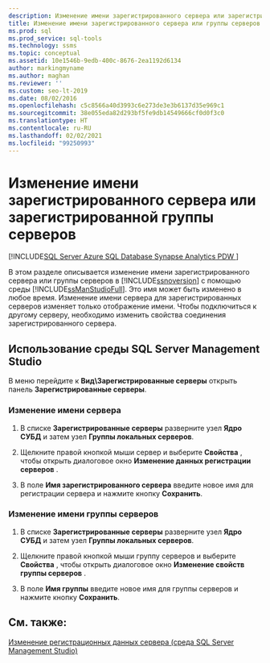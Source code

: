 ```yaml
---
description: Изменение имени зарегистрированного сервера или зарегистрированной группы серверов
title: Изменение имени зарегистрированного сервера или группы серверов
ms.prod: sql
ms.prod_service: sql-tools
ms.technology: ssms
ms.topic: conceptual
ms.assetid: 10e1546b-9edb-400c-8676-2ea1192d6134
author: markingmyname
ms.author: maghan
ms.reviewer: ''
ms.custom: seo-lt-2019
ms.date: 08/02/2016
ms.openlocfilehash: c5c8566a40d3993c6e273de3e3b6137d35e969c1
ms.sourcegitcommit: 38e055eda82d293bf5fe9db14549666cf0d0f3c0
ms.translationtype: HT
ms.contentlocale: ru-RU
ms.lasthandoff: 02/02/2021
ms.locfileid: "99250993"
---
```

# <a name="change-the-name-of-registered-server-or-registered-server-group"></a>Изменение имени зарегистрированного сервера или зарегистрированной группы серверов

[!INCLUDE[SQL Server Azure SQL Database Synapse Analytics PDW ](../../includes/applies-to-version/sql-asdb-asdbmi-asa-pdw.md)]

В этом разделе описывается изменение имени зарегистрированного сервера или группы серверов в [!INCLUDE[ssnoversion](../../includes/ssnoversion-md.md)] с помощью среды [!INCLUDE[ssManStudioFull](../../includes/ssmanstudiofull-md.md)]. Это имя может быть изменено в любое время. Изменение имени сервера для зарегистрированных серверов изменяет только отображение имени. Чтобы подключиться к другому серверу, необходимо изменить свойства соединения зарегистрированного сервера.  
  
## <a name="using-sql-server-management-studio"></a><a name="SSMSProcedure"></a> Использование среды SQL Server Management Studio

В меню перейдите к **Вид\\Зарегистрированные серверы** открыть панель **Зарегистрированные серверы**.

### <a name="to-change-the-name-of-a-server"></a>Изменение имени сервера

1. В списке **Зарегистрированные серверы** разверните узел **Ядро СУБД** и затем узел **Группы локальных серверов**.  

2. Щелкните правой кнопкой мыши сервер и выберите **Свойства** , чтобы открыть диалоговое окно **Изменение данных регистрации серверов** .

3. В поле **Имя зарегистрированного сервера** введите новое имя для регистрации сервера и нажмите кнопку **Сохранить**.  

### <a name="to-change-the-name-of-a-server-group"></a>Изменение имени группы серверов  

1. В списке **Зарегистрированные серверы** разверните узел **Ядро СУБД** и затем узел **Группы локальных серверов**.  

2. Щелкните правой кнопкой мыши группу серверов и выберите **Свойства** , чтобы открыть диалоговое окно **Изменение свойств группы серверов** . 

3. В поле **Имя группы** введите новое имя для группы серверов и нажмите кнопку **Сохранить**.  

## <a name="see-also"></a>См. также:

[Изменение регистрационных данных сервера (среда SQL Server Management Studio)](./change-a-server-s-registration-sql-server-management-studio.md)